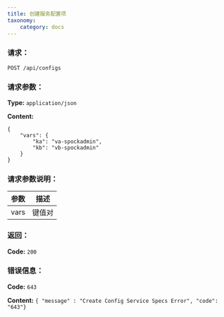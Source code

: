 ```yaml
---
title: 创建服务配置项
taxonomy:
    category: docs
---
```


### 请求：

    POST /api/configs


### 请求参数：
	
**Type:** `application/json`

**Content:**

```
{
    "vars": {
        "ka": "va-spockadmin", 
        "kb": "vb-spockadmin"
    }
}
```

### 请求参数说明：

|参数|描述|
|---|---|
|vars|键值对|

### 返回：

**Code:** `200`

### 错误信息：

**Code:** `643`

**Content:** `{ "message" : "Create Config Service Specs Error", "code": "643"}`